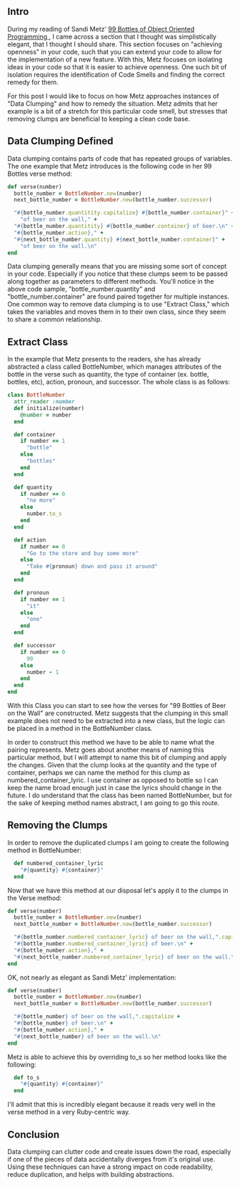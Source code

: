 <h2> Intro </h2>
During my reading of Sandi Metz' <a href="https://www.sandimetz.com/99bottles/"> 99 Bottles of Object Oriented Programming </a>, I came across a section that I thought was simplistically elegant, that I thought I should share. This section focuses on "achieving openness" in your code, such that you can extend your code to allow for the implementation of a new feature. With this, Metz focuses on isolating ideas in your code so that it is easier to achieve openness. One such bit of isolation requires the identification of Code Smells and finding the correct remedy for them.

For this post I would like to focus on how Metz approaches instances of "Data Clumping" and how to remedy the situation. Metz admits that her example is a bit of a stretch for this particular code smell, but stresses that removing clumps are beneficial to keeping a clean code base.

<h2> Data Clumping Defined </h2>
Data clumping contains parts of code that has repeated groups of variables. The one example that Metz introduces is the following code in her 99 Bottles verse method:

```ruby
def verse(number)
  bottle_number = BottleNumber.new(number)
  next_bottle_number = BottleNumber.new(bottle_number.successor)

  "#{bottle_number.quantitity.capitalize} #{bottle_number.container}" +
    "of beer on the wall," +
  "#{bottle_number.quantitity} #{bottle_number.container} of beer.\n" +
  "#{bottle_number.action}," +
  "#{next_bottle_number.quantity} #{next_bottle_number.container}" +
    "of beer on the wall.\n"
end
```
Data clumping generally means that you are missing some sort of concept in your code. Especially if you notice that these clumps seem to be passed along together as parameters to different methods. You'll notice in the above code sample, "bottle_number.quantity" and "bottle_number.container" are found paired together for multiple instances. One common way to remove data clumping is to use "Extract Class," which takes the variables and moves them in to their own class, since they seem to share a common relationship. 

<h2> Extract Class </h2>
In the example that Metz presents to the readers, she has already abstracted a class called BottleNumber, which manages attributes of the bottle in the verse such as quantity, the type of container (ex. bottle, bottles, etc), action, pronoun, and successor. The whole class is as follows:

```ruby
class BottleNumber
  attr_reader :number
  def initialize(number)
    @number = number
  end

  def container
    if number == 1
      "bottle"
    else
      "bottles"
    end
  end

  def quantity
    if number == 0
      "no more"
    else
      number.to_s
    end
  end

  def action
    if number == 0
      "Go to the store and buy some more"
    else
      "Take #{pronoun} down and pass it around"
    end
  end

  def pronoun
    if number == 1
      "it"
    else
      "one"
    end
  end

  def successor
    if number == 0
      99
    else
      number - 1
    end
  end
end
``` 

With this Class you can start to see how the verses for "99 Bottles of Beer on the Wall" are constructed. Metz suggests that the clumping in this small example does not need to be extracted into a new class, but the logic can be placed in a method in the BottleNumber class. 

In order to construct this method we have to be able to name what the pairing represents. Metz goes about another means of naming this particular method, but I will attempt to name this bit of clumping and apply the changes. Given that the clump looks at the quantity and the type of container, perhaps we can name the method for this clump as numbered_container_lyric. I use container as opposed to bottle so I can keep the name broad enough just in case the lyrics should change in the future. I do understand that the class has been named BottleNumber, but for the sake of keeping method names abstract, I am going to go this route. 

<h2> Removing the Clumps </h2>
In order to remove the duplicated clumps I am going to create the following method in BottleNumber:

```ruby
  def numbered_container_lyric
    "#{quantity} #{container}"
  end
```

Now that we have this method at our disposal let's apply it to the clumps in the Verse method:

```ruby 
def verse(number)
  bottle_number = BottleNumber.new(number)
  next_bottle_number = BottleNumber.new(bottle_number.successor)

  "#{bottle_number.numbered_container_lyric} of beer on the wall,".capitalize +
  "#{bottle_number.numbered_container_lyric} of beer.\n" +
  "#{bottle_number.action}," +
  "#{next_bottle_number.numbered_container_lyric} of beer on the wall.\n"
end
```
OK, not nearly as elegant as Sandi Metz' implementation: 

```ruby 
def verse(number)
  bottle_number = BottleNumber.new(number)
  next_bottle_number = BottleNumber.new(bottle_number.successor)

  "#{bottle_number} of beer on the wall,".capitalize +
  "#{bottle_number} of beer.\n" +
  "#{bottle_number.action}," +
  "#{next_bottle_number} of beer on the wall.\n"
end
```

Metz is able to achieve this by overriding to_s so her method looks like the following:

```ruby
  def to_s 
    "#{quantity} #{container}"
  end
```
I'll admit that this is incredibly elegant because it reads very well in the verse method in a very Ruby-centric way. 

<h2> Conclusion </h2>
Data clumping can clutter code and create issues down the road, especially if one of the pieces of data accidentally diverges from it's original use. Using these techniques can have a strong impact on code readability, reduce duplication, and helps with building abstractions.
